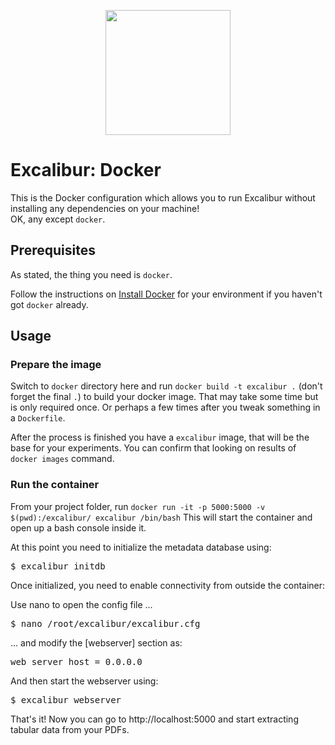 <p align="center">
   <img src="https://raw.githubusercontent.com/camelot-dev/excalibur/master/docs/_static/excalibur-logo.png" width="200">
</p>

# Excalibur: Docker
This is the Docker configuration which allows you to run Excalibur without installing any dependencies on your machine!<br/>
OK, any except `docker`.

## Prerequisites

As stated, the thing you need is `docker`.

Follow the instructions on [Install Docker](https://docs.docker.com/engine/installation/) for your environment if you haven't got `docker` already.

## Usage

### Prepare the image

Switch to `docker` directory here and run `docker build -t excalibur .` (don't forget the final `.`) to build your docker image. That may take some time but is only required once. Or perhaps a few times after you tweak something in a `Dockerfile`.

After the process is finished you have a `excalibur` image, that will be the base for your experiments. You can confirm that looking on results of `docker images` command.

### Run the container

From your project folder, run `docker run -it -p 5000:5000 -v $(pwd):/excalibur/ excalibur /bin/bash`
This will start the container and open up a bash console inside it.

At this point you need to initialize the metadata database using:

<pre>
$ excalibur initdb
</pre>

Once initialized, you need to enable connectivity from outside the container:

Use nano to open the config file ...

<pre>
$ nano /root/excalibur/excalibur.cfg
</pre>

... and modify the [webserver] section as:

<pre>
web_server_host = 0.0.0.0
</pre>

And then start the webserver using:

<pre>
$ excalibur webserver
</pre>

That's it! Now you can go to http://localhost:5000 and start extracting tabular data from your PDFs.
